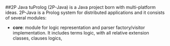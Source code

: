 ##2P Java
tuProlog (2P-Java) is a Java project born with multi-platform ideas.
2P-Java is a Prolog system for distributed applications and it consists of several modules:
- **core**: module for logic representation and parser factory/visitor implementation. It includes
    terms logic, with all relative extension classes, clauses logics, 